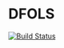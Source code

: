 # DFOLS

[![Build Status](https://travis-ci.com/arnavs/DFOLS.jl.svg?branch=master)](https://travis-ci.com/arnavs/DFOLS.jl)
